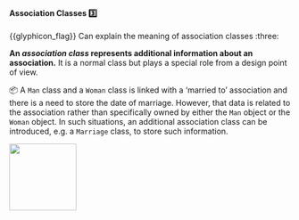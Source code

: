 <div id="title">

#### Association Classes :three:

</div>
<span id="outcomes">{{glyphicon_flag}} Can explain the meaning of association classes :three:</span>

<div id="body">

**An _association class_ represents additional information about an association.** It is a normal class but plays a special role from a design point of view.
 
<tip-box> 

:package: A `Man` class and a `Woman` class is linked with a ‘married to’ association and there is a need to store the date of marriage. However, that data is related to the association rather than specifically owned by either the `Man` object or the `Woman` object. In such situations, an additional association class can be introduced, e.g. a `Marriage` class, to store such information. 

<img src="{{baseUrl}}/oopDesign/associations/associationClasses/images/manWoman.png" height="120" />

</tip-box>

<panel src="../../../uml/classDiagrams/associationClasses/what/unit-inElsewhere-asFlat.md" boilerplate header="{{glyphicon_education}} UML → Class Diagrams → Association Classes" expanded /><p/>


</div>

<div id="extras">
</div>